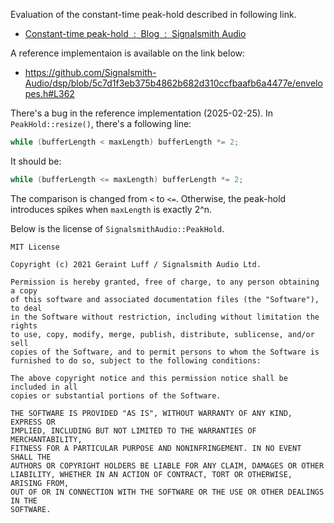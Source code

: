 Evaluation of the constant-time peak-hold described in following link.

- [Constant-time peak-hold  :  Blog  :  Signalsmith Audio](https://signalsmith-audio.co.uk/writing/2022/constant-time-peak-hold/)

A reference implementaion is available on the link below:

- https://github.com/Signalsmith-Audio/dsp/blob/5c7d1f3eb375b4862b682d310ccfbaafb6a4477e/envelopes.h#L362

There's a bug in the reference implementation (2025-02-25). In `PeakHold::resize()`, there's a following line:

```c++
while (bufferLength < maxLength) bufferLength *= 2;
```

It should be:

```c++
while (bufferLength <= maxLength) bufferLength *= 2;
```

The comparison is changed from `<` to `<=`. Otherwise, the peak-hold introduces spikes when `maxLength` is exactly 2^n.

Below is the license of `SignalsmithAudio::PeakHold`.

```
MIT License

Copyright (c) 2021 Geraint Luff / Signalsmith Audio Ltd.

Permission is hereby granted, free of charge, to any person obtaining a copy
of this software and associated documentation files (the "Software"), to deal
in the Software without restriction, including without limitation the rights
to use, copy, modify, merge, publish, distribute, sublicense, and/or sell
copies of the Software, and to permit persons to whom the Software is
furnished to do so, subject to the following conditions:

The above copyright notice and this permission notice shall be included in all
copies or substantial portions of the Software.

THE SOFTWARE IS PROVIDED "AS IS", WITHOUT WARRANTY OF ANY KIND, EXPRESS OR
IMPLIED, INCLUDING BUT NOT LIMITED TO THE WARRANTIES OF MERCHANTABILITY,
FITNESS FOR A PARTICULAR PURPOSE AND NONINFRINGEMENT. IN NO EVENT SHALL THE
AUTHORS OR COPYRIGHT HOLDERS BE LIABLE FOR ANY CLAIM, DAMAGES OR OTHER
LIABILITY, WHETHER IN AN ACTION OF CONTRACT, TORT OR OTHERWISE, ARISING FROM,
OUT OF OR IN CONNECTION WITH THE SOFTWARE OR THE USE OR OTHER DEALINGS IN THE
SOFTWARE.
```
